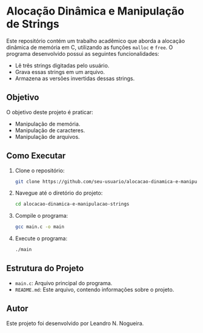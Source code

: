 # Alocação Dinâmica e Manipulação de Strings

Este repositório contém um trabalho acadêmico que aborda a alocação dinâmica de memória em C, utilizando as funções `malloc` e `free`. O programa desenvolvido possui as seguintes funcionalidades:

- Lê três strings digitadas pelo usuário.
- Grava essas strings em um arquivo.
- Armazena as versões invertidas dessas strings.

## Objetivo

O objetivo deste projeto é praticar:

- Manipulação de memória.
- Manipulação de caracteres.
- Manipulação de arquivos.

## Como Executar

1. Clone o repositório:
    ```sh
    git clone https://github.com/seu-usuario/alocacao-dinamica-e-manipulacao-strings.git
    ```
2. Navegue até o diretório do projeto:
    ```sh
    cd alocacao-dinamica-e-manipulacao-strings
    ```
3. Compile o programa:
    ```sh
    gcc main.c -o main
    ```
4. Execute o programa:
    ```sh
    ./main
    ```

## Estrutura do Projeto

- `main.c`: Arquivo principal do programa.
- `README.md`: Este arquivo, contendo informações sobre o projeto.

## Autor

Este projeto foi desenvolvido por Leandro N. Nogueira.
